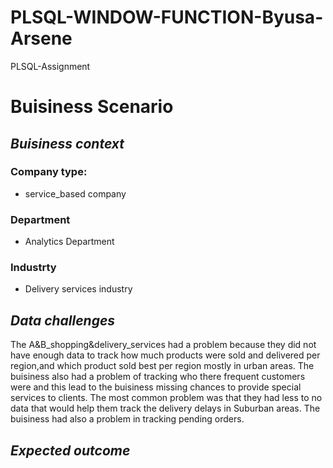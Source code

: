 # PLSQL-WINDOW-FUNCTION-Byusa-Arsene
PLSQL-Assignment
# **Buisiness Scenario**
## *Buisiness context*
### Company type:
- service_based company
### Department
- Analytics Department
### Industrty
- Delivery services industry

## *Data challenges*
The A&B_shopping&delivery_services had a problem because they did not have enough data to track how much products were sold and delivered per region,and which product sold best per region mostly in urban areas. The buisiness also had a problem of tracking who there frequent customers were and this lead to the buisiness missing chances to provide special services to clients. The most common problem was that they had less to no data that would help them track the delivery delays in Suburban areas. The buisiness had also a problem in tracking pending orders.

## *Expected outcome*






